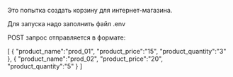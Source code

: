Это попытка создать корзину для интернет-магазина.


Для запуска надо заполнить файл .env

POST запрос отправляется в формате:

[
    {
        "product_name":"prod_01",
        "product_price":"15",
        "product_quantity":"3"
    },
    {
        "product_name":"prod_02",
        "product_price":"20",
        "product_quantity":"5"
    }
]